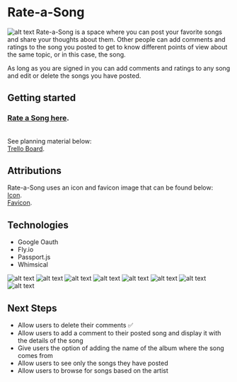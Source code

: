 # Rate-a-Song
![alt text](https://i.imgur.com/ioUsNAd.png "Screenshot of index view")
Rate-a-Song is a space where you can post your favorite songs and share your thoughts about them. Other people can add comments and ratings to the song you posted to get to know different points of view about the same topic, or in this case, the song.

As long as you are signed in you can add comments and ratings to any song and edit or delete the songs you have posted.


## Getting started
 ### [Rate a Song here](https://rate-a-song-jr.fly.dev/songs).

&nbsp;   
See planning material below:  
[Trello Board](https://trello.com/b/iYdCFHQD/rate-a-song).  


## Attributions
Rate-a-Song uses an icon and favicon image that can be found below:   
[Icon](https://fontawesome.com/search?q=music&o=r).   
[Favicon](https://www.theleverageway.com/blog/intelligent-personal-voice-assistants-business-marketing/music-note/). 


## Technologies
+ Google Oauth 
+ Fly.io
+ Passport.js
+ Whimsical    

![alt text](https://img.shields.io/badge/JavaScript-323330?style=for-the-badge&logo=javascript&logoColor=F7DF1E "JavaScript icon")
![alt text](https://img.shields.io/badge/HTML5-E34F26?style=for-the-badge&logo=html5&logoColor=white "HTML icon")
![alt text](https://img.shields.io/badge/CSS3-1572B6?style=for-the-badge&logo=css3&logoColor=white "CSS icon")
![alt text](https://img.shields.io/badge/MongoDB-4EA94B?style=for-the-badge&logo=mongodb&logoColor=white "MongoDB icon")
![alt text](https://img.shields.io/badge/Express%20js-000000?style=for-the-badge&logo=express&logoColor=white "MongoDB icon")
![alt text](https://img.shields.io/badge/Node%20js-339933?style=for-the-badge&logo=nodedotjs&logoColor=white "Node icon")
![alt text](https://img.shields.io/badge/GitHub-100000?style=for-the-badge&logo=github&logoColor=white "GitHub icon")
![alt text](https://img.shields.io/badge/Trello-0052CC?style=for-the-badge&logo=trello&logoColor=white "Trello icon")


## Next Steps
+ Allow users to delete their comments ✅
+ Allow users to add a comment to their posted song and display it with the details of the song
+ Give users the option of adding the name of the album where the song comes from
+ Allow users to see only the songs they have posted
+ Allow users to browse for songs based on the artist
